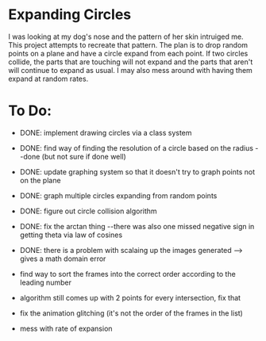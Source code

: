 # Expanding Circles

I was looking at my dog's nose and the pattern of her skin intruiged me. This project attempts to recreate that pattern. 
The plan is to drop random points on a plane and have a circle expand from each point.
If two circles collide, the parts that are touching will not expand and the parts that aren't will continue to expand as usual.
I may also mess around with having them expand at random rates. 

# To Do:
- DONE: implement drawing circles via a class system
- DONE: find way of finding the resolution of a circle based on the radius --done (but not sure if done well)
- DONE: update graphing system so that it doesn't try to graph points not on the plane
- DONE: graph multiple circles expanding from random points
- DONE: figure out circle collision algorithm
- DONE: fix the arctan thing --there was also one missed negative sign in getting theta via law of cosines
- DONE: there is a problem with scalaing up the images generated --> gives a math domain error
- find way to sort the frames into the correct order according to the leading number

- algorithm still comes up with 2 points for every intersection, fix that
- fix the animation glitching (it's not the order of the frames in the list)
- mess with rate of expansion